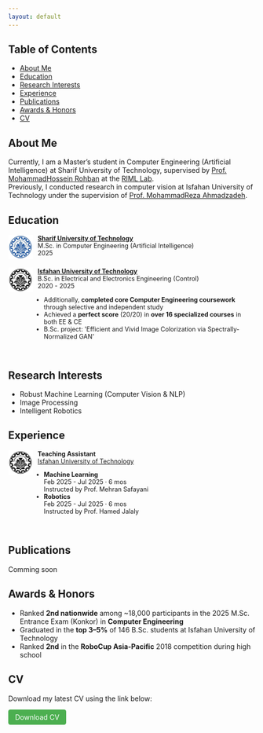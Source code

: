 ```yaml
---
layout: default
---
```


## Table of Contents
- [About Me](#about-me)
- [Education](#education)
- [Research Interests](#research-interests)
- [Experience](#experience)
- [Publications](#publications)
- [Awards & Honors](#awards--honors)
- [CV](#cv)


## About Me
Currently, I am a Master’s student in Computer Engineering (Artificial Intelligence) at Sharif University of Technology, supervised by <a href="https://scholar.google.com/citations?user=pRyJ6FkAAAAJ&hl=en" target="_blank">Prof. MohammadHossein Rohban</a> at the <a href="https://www.linkedin.com/company/robust-and-interpretable-machine-learning-lab/" target="_blank">RIML Lab</a>.  
Previously, I conducted research in computer vision at Isfahan University of Technology under the supervision of <a href="https://scholar.google.com/citations?user=0TmalsgAAAAJ&hl=en" target="_blank">Prof. MohammadReza Ahmadzadeh</a>.

## Education

<div style="display:flex; align-items:left;">
  <img src="./assets/img/SUT.png" alt="" style="width:50px; height:50px; margin-right:10px;">
  <div style="font-size: 90%;">
    <strong><a href="https://en.sharif.ir/" target="_blank">Sharif University of Technology</a></strong><br>
    M.Sc. in Computer Engineering (Artificial Intelligence)<br>
    2025<br>
  </div>
</div><br>

<div style="display:flex; align-items:left;">
  <img src="./assets/img/IUT.png" alt="" style="width:50px; height:50px; margin-right:10px;">
  <div style="font-size: 90%;">
    <strong><a href="https://english.iut.ac.ir/" target="_blank">Isfahan University of Technology</a></strong><br>
    B.Sc. in Electrical and Electronics Engineering (Control)<br>
    2020 - 2025<br>
    <ul style="padding-left: 1em; margin-left: 0; list-style-position: outside;">
      <li>Additionally, <strong>completed core Computer Engineering coursework</strong> through selective and independent study</li>
      <li>Achieved a <strong>perfect score</strong> (20/20) in <strong>over 16 specialized courses</strong> in both EE & CE</li>
      <li>B.Sc. project: 'Efficient and Vivid Image Colorization via Spectrally-Normalized GAN'</li>
    </ul>
  </div>
</div><br>


## Research Interests
- Robust Machine Learning (Computer Vision & NLP)
- Image Processing
- Intelligent Robotics


## Experience
<div style="display:flex; align-items:left;">
  <img src="./assets/img/IUT.png" alt="" style="width:50px; height:50px; margin-right:10px;">
  <div style="font-size: 90%;">
    <strong>Teaching Assistant</strong><br>
    <a href="https://english.iut.ac.ir/" target="_blank">Isfahan University of Technology</a><br>
    <ul style="padding-left: 1em; margin-left: 0; list-style-position: outside;">
      <li>
        <strong>Machine Learning</strong><br>
        Feb 2025 - Jul 2025 · 6 mos<br>
        Instructed by Prof. Mehran Safayani<br>
      </li>
      <li>
        <strong>Robotics</strong><br>
        Feb 2025 - Jul 2025 · 6 mos<br>
        Instructed by Prof. Hamed Jalaly
      </li>
    </ul>
  </div>
</div><br>


## Publications
Comming soon


## Awards & Honors
- Ranked **2nd nationwide** among ~18,000 participants in the 2025 M.Sc. Entrance Exam (Konkor) in **Computer Engineering**
- Graduated in the **top 3–5%** of 146 B.Sc. students at Isfahan University of Technology
- Ranked **2nd** in the **RoboCup Asia-Pacific** 2018 competition during high school



## CV
Download my latest CV using the link below:  
  
<a href="CV_download_link" target="_blank"
   style="display:inline-block; background-color:#4CAF50; color:white;
          padding:0.5em 1em; text-decoration:none; border-radius:0.3em; font-size:1em;">
  Download CV
</a>
